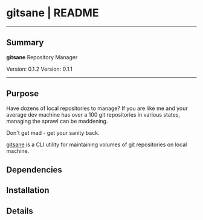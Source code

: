 # gitsane | README

* * *

## Summary

**gitsane** Repository Manager

Version: 0.1.2
 Version: 0.1.1

* * *

## Purpose

Have dozens of local repositories to manage?  If you are like me and your average dev machine has over a 100 git repositories in various states, managing the sprawl can be maddening.

Don't get mad - get your sanity back.

[gitsane](https://github.com/fstab50/gitsane) is a CLI utility for maintaining volumes of git repositories on local machine.


## Dependencies



## Installation


## Details




